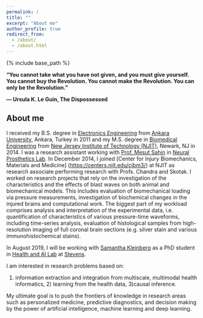 ```yaml
---
permalink: /
title: ""
excerpt: "About me"
author_profile: true
redirect_from:
  - /about/
  - /about.html
---
```


{% include base_path %}

**“You cannot take what you have not given, and you must give yourself. You cannot buy the Revolution. You cannot make the Revolution. 
You can only be the Revolution.”** 

**― Ursula K. Le Guin, The Dispossessed**

## About me

I received my B.S. degree in [Electronics Engineering](http://eee.ankara.edu.tr/) 
from [Ankara University](https://en.ankara.edu.tr/), Ankara, Turkey in 2011 and 
my M.S. degree in [Biomedical Engineering](https://biomedical.njit.edu/) from 
[New Jersey Institute of Technology (NJIT)](https://www.njit.edu/), Newark, NJ 
in 2014. I was a research assistant working with [Prof. Mesut Sahin](https://biomedical.njit.edu/faculty/sahin) 
in [Neural Prosthetics Lab](https://web.njit.edu/~sahin/). 
In December 2014, I joined [Center for Injury Biomechanics, Materials and Medicine]
(https://centers.njit.edu/cibm3/) at NJIT as research associate performing research 
with Profs. Chandra and Skotak. I worked on research projects that rely on the 
investigation of the characteristics and the effects of blast waves on both animal 
and biomechanical models. This includes evaluation of biomechanical loading via 
pressure measurements, investigation of biochemical changes in the injured brains 
and computational work. The biggest part of my workload comprises analysis and 
interpretation of the experimental data, i.e. quantification of characteristics of various 
pressure-time waveforms, including time-series analysis, evaluation of histological 
samples from high-resolution imaging of full coronal brain sections (e.g. silver stain 
and various immunohistochemical stains).

In August 2019, I will be working with [Samantha Kleinberg](http://www.skleinberg.org/) 
as a PhD student in [Health and AI Lab](http://www.healthailab.org/) at 
[Stevens](https://www.stevens.edu/schaefer-school-engineering-science/departments/computer-science). 

I am interested in research problems based on: 
		
   1) information extraction and integration from multiscale, multimodal health informatics, 
	 2) learning from the health data,
	 3)causal inference. 
			
My ultimate goal is to push the frontiers of knowledge in research areas such as 
personalized medicine, predictive diagnostics, and decision making by the power of 
artificial intelligence, machine learning and deep learning.
